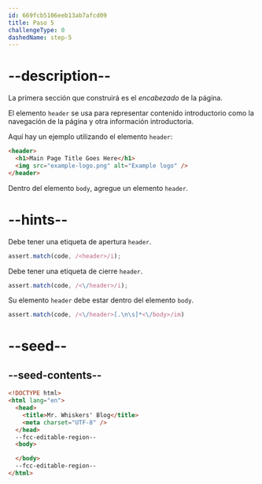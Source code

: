 ```yaml
---
id: 669fcb5106eeb13ab7afcd09
title: Paso 5
challengeType: 0
dashedName: step-5
---
```


# --description--

La primera sección que construirá es el <dfn>encabezado</dfn> de la página.

El elemento `header` se usa para representar contenido introductorio como la navegación de la página y otra información introductoria.

Aquí hay un ejemplo utilizando el elemento `header`:

```html
<header>
  <h1>Main Page Title Goes Here</h1>
  <img src="example-logo.png" alt="Example logo" />
</header>
```

Dentro del elemento `body`, agregue un elemento `header`.

# --hints--

Debe tener una etiqueta de apertura `header`.

```js
assert.match(code, /<header>/i);
```

Debe tener una etiqueta de cierre `header`.

```js
assert.match(code, /<\/header>/i);
```

Su elemento `header` debe estar dentro del elemento `body`.

```js
assert.match(code, /<\/header>[.\n\s]*<\/body>/im)
```

# --seed--

## --seed-contents--

```html
<!DOCTYPE html>
<html lang="en">
  <head>
    <title>Mr. Whiskers' Blog</title>
    <meta charset="UTF-8" />
  </head>
  --fcc-editable-region--
  <body>

  </body>
  --fcc-editable-region--
</html>
```
